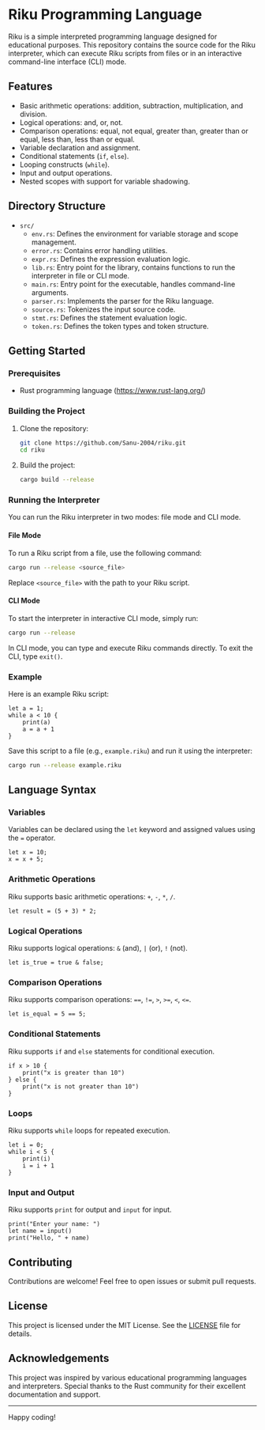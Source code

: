 # Riku Programming Language

Riku is a simple interpreted programming language designed for educational purposes. This repository contains the source code for the Riku interpreter, which can execute Riku scripts from files or in an interactive command-line interface (CLI) mode.

## Features

- Basic arithmetic operations: addition, subtraction, multiplication, and division.
- Logical operations: and, or, not.
- Comparison operations: equal, not equal, greater than, greater than or equal, less than, less than or equal.
- Variable declaration and assignment.
- Conditional statements (`if`, `else`).
- Looping constructs (`while`).
- Input and output operations.
- Nested scopes with support for variable shadowing.

## Directory Structure

- `src/`
  - `env.rs`: Defines the environment for variable storage and scope management.
  - `error.rs`: Contains error handling utilities.
  - `expr.rs`: Defines the expression evaluation logic.
  - `lib.rs`: Entry point for the library, contains functions to run the interpreter in file or CLI mode.
  - `main.rs`: Entry point for the executable, handles command-line arguments.
  - `parser.rs`: Implements the parser for the Riku language.
  - `source.rs`: Tokenizes the input source code.
  - `stmt.rs`: Defines the statement evaluation logic.
  - `token.rs`: Defines the token types and token structure.

## Getting Started

### Prerequisites

- Rust programming language (https://www.rust-lang.org/)

### Building the Project

1. Clone the repository:

   ```sh
   git clone https://github.com/Sanu-2004/riku.git
   cd riku
   ```

2. Build the project:

   ```sh
   cargo build --release
   ```

### Running the Interpreter

You can run the Riku interpreter in two modes: file mode and CLI mode.

#### File Mode

To run a Riku script from a file, use the following command:

```sh
cargo run --release <source_file>
```

Replace `<source_file>` with the path to your Riku script.

#### CLI Mode

To start the interpreter in interactive CLI mode, simply run:

```sh
cargo run --release
```

In CLI mode, you can type and execute Riku commands directly. To exit the CLI, type `exit()`.

### Example

Here is an example Riku script:

```riku
let a = 1;
while a < 10 {
    print(a)
    a = a + 1
}
```

Save this script to a file (e.g., `example.riku`) and run it using the interpreter:

```sh
cargo run --release example.riku
```

## Language Syntax

### Variables

Variables can be declared using the `let` keyword and assigned values using the `=` operator.

```riku
let x = 10;
x = x + 5;
```

### Arithmetic Operations

Riku supports basic arithmetic operations: `+`, `-`, `*`, `/`.

```riku
let result = (5 + 3) * 2;
```

### Logical Operations

Riku supports logical operations: `&` (and), `|` (or), `!` (not).

```riku
let is_true = true & false;
```

### Comparison Operations

Riku supports comparison operations: `==`, `!=`, `>`, `>=`, `<`, `<=`.

```riku
let is_equal = 5 == 5;
```

### Conditional Statements

Riku supports `if` and `else` statements for conditional execution.

```riku
if x > 10 {
    print("x is greater than 10")
} else {
    print("x is not greater than 10")
}
```

### Loops

Riku supports `while` loops for repeated execution.

```riku
let i = 0;
while i < 5 {
    print(i)
    i = i + 1
}
```

### Input and Output

Riku supports `print` for output and `input` for input.

```riku
print("Enter your name: ")
let name = input()
print("Hello, " + name)
```

## Contributing

Contributions are welcome! Feel free to open issues or submit pull requests.

## License

This project is licensed under the MIT License. See the [LICENSE](LICENSE) file for details.

## Acknowledgements

This project was inspired by various educational programming languages and interpreters. Special thanks to the Rust community for their excellent documentation and support.

---

Happy coding!
